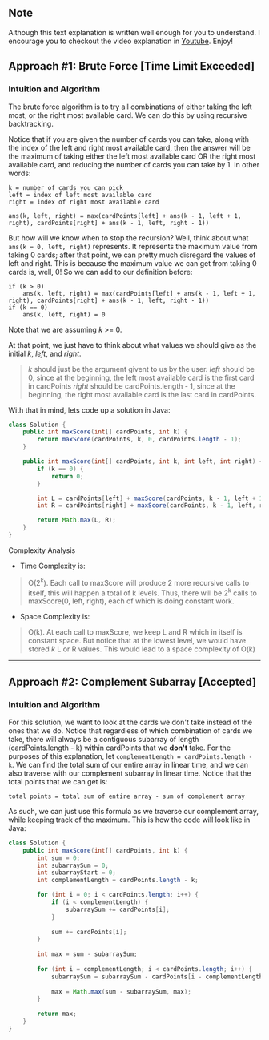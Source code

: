 ## Note
Although this text explanation is written well enough for you to understand. I encourage you to checkout the video explanation in [Youtube](www.youtube.com). Enjoy!

## Approach #1: Brute Force [Time Limit Exceeded]
### Intuition and Algorithm

The brute force algorithm is to try all combinations of either taking the left most, or the right most available card. We can do this by using recursive backtracking. 

Notice that if you are given the number of cards you can take, along with the index of the left and right most available card, then the answer will be the maximum of taking either the left most available card OR the right most available card, and reducing the number of cards you can take by 1. In other words:
```
k = number of cards you can pick
left = index of left most available card
right = index of right most available card

ans(k, left, right) = max(cardPoints[left] + ans(k - 1, left + 1, right), cardPoints[right] + ans(k - 1, left, right - 1))
```
But how will we know when to stop the recursion? Well, think about what ```ans(k = 0, left, right)``` represents. It represents the maximum value from taking 0 cards; after that point, we can pretty much disregard the values of left and right. This is because the maximum value we can get from taking 0 cards is, well, 0! So we can add to our definition before:
```
if (k > 0)
    ans(k, left, right) = max(cardPoints[left] + ans(k - 1, left + 1, right), cardPoints[right] + ans(k - 1, left, right - 1))
if (k == 0)
    ans(k, left, right) = 0
```
Note that we are assuming *k* >= 0.

At that point, we just have to think about what values we should give as the initial *k*, *left*, and *right*. 
> *k* should just be the argument givent to us by the user. 
> *left* should be 0, since at the beginning, the left most available card is the first card in cardPoints
> *right* should be cardPoints.length - 1, since at the beginning, the right most available card is the last card in cardPoints.

With that in mind, lets code up a solution in Java:

```java
class Solution {
    public int maxScore(int[] cardPoints, int k) {
        return maxScore(cardPoints, k, 0, cardPoints.length - 1);
    }

    public int maxScore(int[] cardPoints, int k, int left, int right) {
        if (k == 0) {
            return 0;
        }

        int L = cardPoints[left] + maxScore(cardPoints, k - 1, left + 1, right);
        int R = cardPoints[right] + maxScore(cardPoints, k - 1, left, right - 1);

        return Math.max(L, R);
    }
}
```
Complexity Analysis

* Time Complexity is: 
> O(2<sup>k</sup>). Each call to maxScore will produce 2 more recursive calls to itself, this will happen a total of k levels. Thus, there will be 2<sup>k</sup> calls to maxScore(0, left, right), each of which is doing constant work.

* Space Complexity is:
> O(k). At each call to maxScore, we keep L and R which in itself is constant space. But notice that at the lowest level, we would have stored *k* L or R values. This would lead to a space complexity of O(k)

---

## Approach #2: Complement Subarray [Accepted]
### Intuition and Algorithm

For this solution, we want to look at the cards we don't take instead of the ones that we do. Notice that regardless of which combination of cards we take, there will always be a contiguous subarray of length (cardPoints.length - k) within cardPoints that we __don't__ take. For the purposes of this explanation, let ```complementLength = cardPoints.length - k```. 
We can find the total sum of our entire array in linear time, and we can also traverse with our complement subarray in linear time. Notice that the total points that we can get is:
```
total points = total sum of entire array - sum of complement array
```
As such, we can just use this formula as we traverse our complement array, while keeping track of the maximum. This is how the code will look like in Java:

```java
class Solution {
    public int maxScore(int[] cardPoints, int k) {
        int sum = 0;
        int subarraySum = 0;
        int subarrayStart = 0;
        int complementLength = cardPoints.length - k;

        for (int i = 0; i < cardPoints.length; i++) {
            if (i < complementLength) {
                subarraySum += cardPoints[i];
            }
            
            sum += cardPoints[i];
        }
        
        int max = sum - subarraySum;
        
        for (int i = complementLength; i < cardPoints.length; i++) {
            subarraySum = subarraySum - cardPoints[i - complementLength] + cardPoints[i];
            
            max = Math.max(sum - subarraySum, max);
        }
        
        return max;
    }
}
```